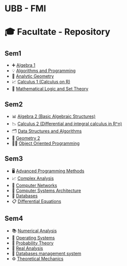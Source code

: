 # UBB - FMI
# 🎓 Facultate - Repository

## Sem1

- ➕ [Algebra 1](./Sem1/Algebra%201)
- 💡 [Algorithms and Programming](./Sem1/Algorithms%20and%20programming)
- 📐 [Analytic Geometry](./Sem1/Analytic%20geometry)
- 📈 [Calculus 1 (Calculus on R)](./Sem1/Calculus%201%20%28Calculus%20on%20R%29)
- 🧠 [Mathematical Logic and Set Theory](./Sem1/Mathematical%20logic%20and%20set%20theory)

## Sem2

- 📊 [Algebra 2 (Basic Algebraic Structures)](./Sem2/Algebra%202)
- 📉 [Calculus 2 (Differential and integral calculus in R^n)](./Sem2/Calculus%202)
- 🗂 [Data Structures and Algorithms](./Sem2/Data%20structures%20and%20algorithms)
- 📐 [Geometry 2](./Sem2/Geometry%202)
- 👩‍💻 [Object Oriented Programming](./Sem2/OPP)

## Sem3

- 🖥 [Advanced Programming Methods](./Sem3/Advanced%20programming%20methods)
- 📈 [Complex Analysis](./Sem3/Complex%20analysis)
- 📡 [Computer Networks](./Sem3/Computer%20networks)
- 💾 [Computer Systems Architecture](./Sem3/Computer%20systems%20architecture)
- 🔗 [Databases](./Sem3/Databases)
- 📋 [Differential Equations](./Sem3/Differential%20equations)

## Sem4

- 📚 [Numerical Analysis](./Sem4/Numerical%20Analysis)
- 💽 [Operating Systems](./Sem4/OS)
- 🎲 [Probability Theory](./Sem4/Probability%20theory)
- 🟰 [Real Analysis](./Sem4/Real%20analysis)
- 🔗 [Databases management system](./Sem4/Database%20management%20system)
- ⚙️ [Theoretical Mechanics](./Sem4/Theoretical%20mechanics)
